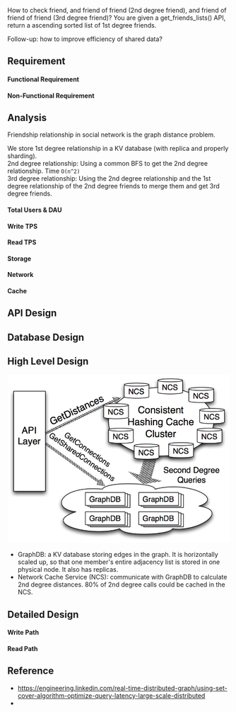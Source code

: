 How to check friend, and friend of friend (2nd degree friend), and friend of friend of friend (3rd degree friend)? 
You are given a get_friends_lists() API, return a ascending sorted list of 1st degree friends.

Follow-up: how to improve efficiency of shared data?

## Requirement

#### Functional Requirement

#### Non-Functional Requirement

## Analysis

Friendship relationship in social network is the graph distance problem. 

We store 1st degree relationship in a KV database (with replica and properly sharding).  
2nd degree relationship: Using a common BFS to get the 2nd degree relationship. Time `O(n^2)`  
3rd degree relationship: Using the 2nd degree relationship and the 1st degree relationship of the 2nd degree friends to merge them and get 3rd degree friends.  

#### Total Users & DAU

#### Write TPS

#### Read TPS

#### Storage

#### Network

#### Cache

## API Design

## Database Design

## High Level Design



![GraphArchitectureDiagram.png](pic/GraphArchitectureDiagram.png)

* GraphDB: a KV database storing edges in the graph. It is horizontally scaled up, so that one member's entire adjacency list is stored in one physical node. It also has replicas.
* Network Cache Service (NCS): communicate with GraphDB to calculate 2nd degree distances. 80% of 2nd degree calls could be cached in the NCS.



## Detailed Design

#### Write Path

#### Read Path




## Reference
* https://engineering.linkedin.com/real-time-distributed-graph/using-set-cover-algorithm-optimize-query-latency-large-scale-distributed
* 
